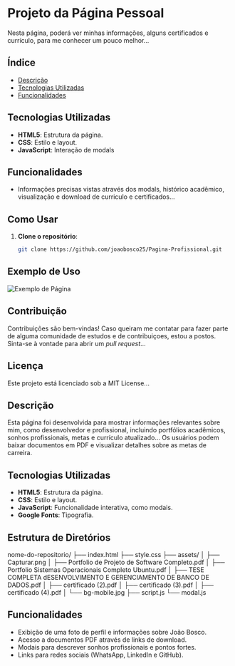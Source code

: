 # Projeto da Página Pessoal
Nesta página, poderá ver minhas informações, alguns certificados e currículo, para me conhecer um pouco melhor...
## Índice
- [Descrição](#descrição)
- [Tecnologias Utilizadas](#tecnologias-utilizadas)
- [Funcionalidades](#funcionalidades)
## Tecnologias Utilizadas
- **HTML5**: Estrutura da página.
- **CSS**: Estilo e layout.
- **JavaScript**: Interação de modals
## Funcionalidades
- Informações precisas vistas através dos modals, histórico acadêmico, visualização e download de curriculo e certificados...
## Como Usar
1. **Clone o repositório**:
   ```bash
   git clone https://github.com/joaobosco25/Pagina-Profissional.git
## Exemplo de Uso
![Exemplo de Página](assets/Capturar.png)
## Contribuição
Contribuições são bem-vindas! Caso queiram me contatar para fazer parte de alguma comunidade de estudos e de contribuiçoes, estou a postos. Sinta-se à vontade para abrir um *pull request*...
## Licença
Este projeto está licenciado sob a MIT License...
## Descrição

Esta página foi desenvolvida para mostrar informações relevantes sobre mim, como desenvolvedor e profissional, incluindo portfólios acadêmicos, sonhos profissionais, metas e currículo atualizado... Os usuários podem baixar documentos em PDF e visualizar detalhes sobre as metas de carreira.

## Tecnologias Utilizadas

- **HTML5**: Estrutura da página.
- **CSS**: Estilo e layout.
- **JavaScript**: Funcionalidade interativa, como modais.
- **Google Fonts**: Tipografia.

## Estrutura de Diretórios
nome-do-repositorio/
├── index.html
├── style.css
├── assets/
│   ├── Capturar.png
│   ├── Portfolio de Projeto de Software Completo.pdf
│   ├── Portfolio Sistemas Operacionais Completo Ubuntu.pdf
│   ├── TESE COMPLETA dESENVOLVIMENTO E GERENCIAMENTO DE BANCO DE DADOS.pdf
│   ├── certificado (2).pdf
│   ├── certificado (3).pdf
│   ├── certificado (4).pdf
│   └── bg-mobile.jpg
├── script.js
└── modal.js



## Funcionalidades

- Exibição de uma foto de perfil e informações sobre João Bosco.
- Acesso a documentos PDF através de links de download.
- Modais para descrever sonhos profissionais e pontos fortes.
- Links para redes sociais (WhatsApp, LinkedIn e GitHub).

